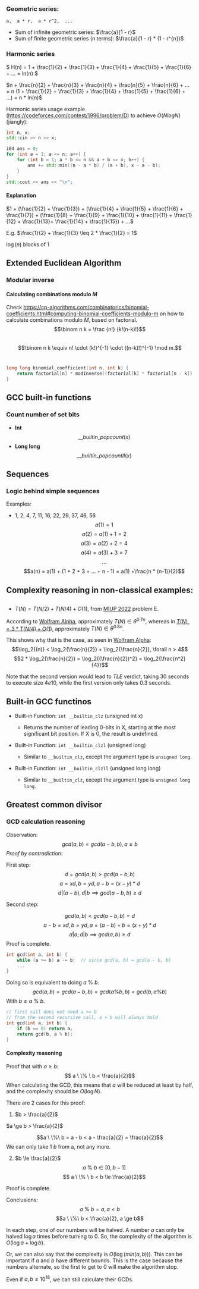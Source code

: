 ### Geometric series:
```
a,  a * r,  a * r^2,  ...
```

- Sum of infinite geometric series: $\frac{a}{1 - r}$
- Sum of finite geometric series (n terms): $\frac{a}{1 - r} * (1 - r^{n})$


### Harmonic series

$ H(n) = 1 + \frac{1}{2} + \frac{1}{3} + \frac{1}{4} + \frac{1}{5} + \frac{1}{6} + ... = ln(n) $

$n + \frac{n}{2} + \frac{n}{3} + \frac{n}{4} + \frac{n}{5} + \frac{n}{6} + ... = n (1 + \frac{1}{2} + \frac{1}{3} + \frac{1}{4} + \frac{1}{5} + \frac{1}{6} + ...) = n * ln(n)$


Harmonic series usage example (https://codeforces.com/contest/1996/problem/D) to achieve $O(N logN)$ (jiangly): 

```cpp
int n, x;
std::cin >> n >> x;

i64 ans = 0;
for (int a = 1; a <= n; a++) {
    for (int b = 1; a * b <= n && a + b <= x; b++) {
        ans += std::min((n - a * b) / (a + b), x - a - b);
    }
}
std::cout << ans << "\n";
```

#### Explanation

$1 + (\frac{1}{2} + \frac{1}{3}) + (\frac{1}{4} + \frac{1}{5} + \frac{1}{6} + \frac{1}{7}) + (\frac{1}{8} + \frac{1}{9} + \frac{1}{10} + \frac{1}{11} + \frac{1}{12} + \frac{1}{13}+ \frac{1}{14} + \frac{1}{15}) + ...$

E.g. $\frac{1}{2} + \frac{1}{3} \leq 2 * \frac{1}{2} = 1$

$\log{(n)}$ blocks of 1



## Extended Euclidean Algorithm

### Modular inverse

#### Calculating combinations modulo $M$
Check https://cp-algorithms.com/combinatorics/binomial-coefficients.html#computing-binomial-coefficients-modulo-m on how to calculate combinations modulo $M$, based on factorial.
 
$$\binom n k = \frac {n!} {k!(n-k)!}$$ 
 
$$\binom n k \equiv n! \cdot (k!)^{-1} \cdot ((n-k)!)^{-1} \mod m.$$ 
```cpp
long long binomial_coefficient(int n, int k) {
    return factorial[n] * modInverse((factorial[k] * factorial[n - k]) % m, m) % m;
}
```


## GCC built-in functions
### Count number of set bits
- **Int** $$\_\_builtin\_popcount(x)$$
- **Long long** $$\_\_builtin\_popcountll(x)$$


## Sequences

### Logic behind simple sequences
Examples:
- 1, 2, 4, 7, 11, 16, 22, 29, 37, 46, 56
$$a(1) = 1$$
$$a(2) = a(1) + 1 = 2$$
$$a(3) = a(2) + 2 = 4$$
$$a(4) = a(3) + 3 = 7$$
$$...$$
$$a(n) = a(1) + (1 + 2 + 3 + ... + n - 1) = a(1) +\frac{n * (n-1)}{2}$$

## Complexity reasoning in non-classical examples:
## 
- $T(N) = T(N/2) + T(N/4) + O(1)$, from [MIUP 2022](https://dei.uc.pt/miup/wp-content/uploads/2022/10/caderno-MIUP-final-2022.pdf) problem E.

According to [Wolfram Alpha](https://www.wolframalpha.com/input?i=T%28N%29++%3D+T%28N%2F2%29+%2B+T%28N%2F4%29+%2B+1), approximately $T(N) \in \theta^{0.7n}$, whereas in [$T(N) = 3*T(N/4) + O(1)$](https://www.wolframalpha.com/input?i=T%28N%29+%3D+T%28N%2F4%29+%2B+T%28N%2F4%29+%2B+T%28N%2F4%29+%2B+1), approximately $T(N) \in \theta^{0.8n}$.

This shows why that is the case, as seen in [Wolfram Alpha](https://www.wolframalpha.com/input?i=log2%28n%29+%3C+log2%28n+%2F+2%29+%2B+log2%28n+%2F+2%29):
$$\log_2{(n)} < \log_2{\frac{n}{2}} + \log_2{\frac{n}{2}}, \forall n > 4$$
$$2 * \log_2{\frac{n}{2}} = \log_2{(\frac{n}{2})^2} = \log_2{\frac{n^2}{4}}$$

Note that the second version would lead to $TLE$ verdict, taking $30$ seconds to execute size $4e10$, while the first version only takes $0.3$ seconds.


## Built-in GCC functinos

- Built-in Function: `int __builtin_clz` (unsigned int x)
    - Returns the number of leading 0-bits in X, starting at the most significant bit position. If X is 0, the result is undefined.

- Built-in Function: `int __builtin_clzl` (unsigned long)
    - Similar to `__builtin_clz`, except the argument type is `unsigned long`.

- Built-in Function: `int __builtin_clzll` (unsigned long long)
    - Similar to `__builtin_clz`, except the argument type is `unsigned long long`.


## Greatest common divisor

### GCD calculation reasoning

Observation:
$$gcd(a, b) = gcd(a - b, b), a \ge b$$
*Proof by contradiction*:

First step:
$$d = gcd(a, b) > gcd(a - b, b)$$
$$ a = xd, b = yd, a - b = (x - y)*d$$
$$ d | (a - b), d | b \implies gcd(a - b, b) \ge d$$

Second step:

$$gcd(a, b) < gcd(a - b, b) = d$$
$$a - b = xd, b = yd, a = (a - b) + b = (x + y) * d$$
$$d | a; d | b \implies gcd(a, b) \ge d$$
Proof is complete.

```cpp
int gcd(int a, int b) {
    while (a >= b) a -= b;  // since gcd(a, b) = gcd(a - b, b)
    ...
}
```

Doing so is equivalent to doing $a \ \% \ b$.
$$gcd(a, b) = gcd(a - b, b) = gcd(a \% b, b) = gcd(b, a \% b)$$
With $b \ge a\ \%\ b$.
```cpp
// first call does not need a >= b
// from the second recursive call, a > b will always hold
int gcd(int a, int b) {
    if (b == 0) return a;
    return gcd(b, a % b);
}
```

#### Complexity reasoning
Proof that with $a \ge b$:
$$ a \ \% \ b < \frac{a}{2}$$
When calculating the GCD, this means that $a$ will be reduced at least by half, and the complexity should be $O(\log{N})$.

There are 2 cases for this proof:
1. $b > \frac{a}{2}$

$a \ge b > \frac{a}{2}$

$$a \ \%\  b = a - b < a - \frac{a}{2} = \frac{a}{2}$$
We can only take 1 $b$ from a, not any more.

2. $b \le \frac{a}{2}$
$$ a \ \% \ b \in [0, b - 1]$$
$$ a \ \% \ b < b \le \frac{a}{2}$$

Proof is complete.

Conclusions:
$$a \ \%\  b = a, a < b$$
$$a \ \%\ b < \frac{a}{2}, a \ge b$$

In each step, one of our numbers will be halved. A number $a$ can only be halved $\log{a}$ times before turning to $0$. So, the complexity of the algorithm is $O(\log{a} + \log{b})$.

Or, we can also say that the complexity is $O(\log{(min(a, b))})$. This can be important if $a$ and $b$ have different bounds. This is the case because the numbers alternate, so the first to get to $0$ will make the algorithm stop.

Even if $a, b \le 10^{18}$, we can still calculate their GCDs.

